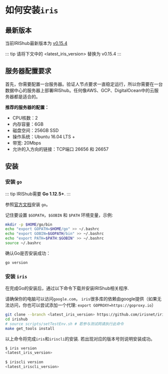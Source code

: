 # 如何安装`iris`

## 最新版本

当前IRIShub最新版本为 [v0.15.4](https://github.com/irisnet/irishub/releases/latest)

::: tip
请将下文中的 <latest_iris_version> 替换为 v0.15.4
:::

## 服务器配置要求

首先，你需要配置一台服务器。验证人节点要求一直稳定运行，所以你需要在一台数据中心的服务器上部署IRIShub。任何像AWS、GCP、DigitalOcean中的云服务器都是适合的。

**推荐的服务器的配置：**

- CPU核数：2
- 内存容量：6GB
- 磁盘空间：256GB SSD
- 操作系统：Ubuntu 16.04 LTS +
- 带宽: 20Mbps
- 允许的入方向的链接：TCP端口 26656 和 26657

## 安装

### 安装 `go`

::: tip
IRIShub需要 **Go 1.12.5+**.
:::

参照[官方文档](https://golang.org/doc/install)安装 `go`。

记住要设置 `$GOPATH`，`$GOBIN` 和 `$PATH` 环境变量，示例:

```bash
mkdir -p $HOME/go/bin
echo "export GOPATH=$HOME/go" >> ~/.bashrc
echo "export GOBIN=$GOPATH/bin" >> ~/.bashrc
echo "export PATH=$PATH:$GOBIN" >> ~/.bashrc
source ~/.bashrc
```

确认Go是否安装成功：
```bash
go version
```

### 安装 `iris`

在完成Go的安装后，通过以下命令下载并安装IRIShub相关程序.

请确保你的电脑可以访问`google.com`， `iris`很多库的依赖由google提供（如果无法访问，你也可以尝试添加一个代理: `export GOPROXY=https://goproxy.io`）

```bash
git clone --branch <latest_iris_version> https://github.com/irisnet/irishub
cd irishub
# source scripts/setTestEnv.sh # 若参与测试网请执行此命令
make get_tools install
```

以上命令将完成`iris`和`iriscli`的安装. 若出现对应的版本号则说明安装成功。

```bash
$ iris version
<latest_iris_version>
    
$ iriscli version
<latest_iriscli_version>
```
